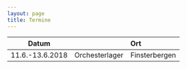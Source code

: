 ```yaml
---
layout: page
title: Termine
---
```


| Datum           |                | Ort           |
| ----------------|:--------------:| :-------------|
| 11.6.-13.6.2018 | Orchesterlager | Finsterbergen |